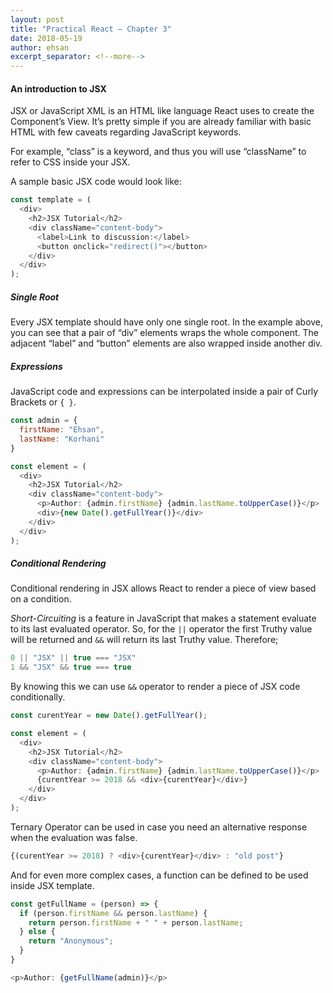 ```yaml
---
layout: post
title: "Practical React – Chapter 3"
date: 2018-05-19
author: ehsan
excerpt_separator: <!--more-->
---
```


#### An introduction to JSX
JSX or JavaScript XML is an HTML like language React uses to create the Component’s View. It’s pretty simple if you are already familiar with basic HTML with few caveats regarding JavaScript keywords.

For example, “class” is a keyword, and thus you will use “className” to refer to CSS inside your JSX.
<!--more-->
A sample basic JSX code would look like:

```javascript
const template = (
  <div>
    <h2>JSX Tutorial</h2>
    <div className="content-body">
      <label>Link to discussion:</label>
      <button onclick="redirect()"></button>
    </div>
  </div>
);
```

##### Single Root
Every JSX template should have only one single root. In the example above, you can see that a pair of “div” elements wraps the whole component. The adjacent “label” and “button” elements are also wrapped inside another div.

##### Expressions
JavaScript code and expressions can be interpolated inside a pair of Curly Brackets or `{ }`.

```javascript
const admin = {
  firstName: "Ehsan",
  lastName: "Korhani"
}

const element = (
  <div>
    <h2>JSX Tutorial</h2>
    <div className="content-body">
      <p>Author: {admin.firstName} {admin.lastName.toUpperCase()}</p>
      <div>{new Date().getFullYear()}</div>
    </div>
  </div>
);
```

##### Conditional Rendering
Conditional rendering in JSX allows React to render a piece of view based on a condition.

_Short-Circuiting_ is a feature in JavaScript that makes a statement evaluate to its last evaluated operator. So, for the `||` operator the first Truthy value will be returned and `&&` will return its last Truthy value.
Therefore;

```javascript
0 || "JSX" || true === "JSX"
1 && "JSX" && true === true
```

By knowing this we can use `&&` operator to render a piece of JSX code conditionally.

```javascript
const curentYear = new Date().getFullYear();

const element = (
  <div>
    <h2>JSX Tutorial</h2>
    <div className="content-body">
      <p>Author: {admin.firstName} {admin.lastName.toUpperCase()}</p>
      {curentYear >= 2018 && <div>{curentYear}</div>}
    </div>
  </div>
);
```

Ternary Operator can be used in case you need an alternative response when the evaluation was false.

```javascript
{(curentYear >= 2018) ? <div>{curentYear}</div> : "old post"}
```

And for even more complex cases, a function can be defined to be used inside JSX template.

```javascript
const getFullName = (person) => {
  if (person.firstName && person.lastName) {
    return person.firstName + " " + person.lastName;
  } else {
    return "Anonymous";
  }
}

<p>Author: {getFullName(admin)}</p>
```
